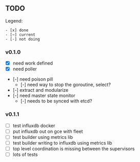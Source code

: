 TODO
---------

Legend:

    - [x] done
    - [~] current
    - [-] not doing

### v0.1.0

- [x] need work defined
- [x] need poller
- [-] need poison pill
  - [-] need way to stop the goroutine, select?
- [-] extract and modularize
- [-] need master state monitor
  - [-] needs to be synced with etcd?

### v0.1.1

- [ ] test influxdb docker
- [ ] put influxdb out on gce with fleet
- [ ] test builder using metrics lib
- [ ] test builder writing to influxdb using metrics lib
- [ ] top level coordination is missing between the supervisors
- [ ] lots of tests